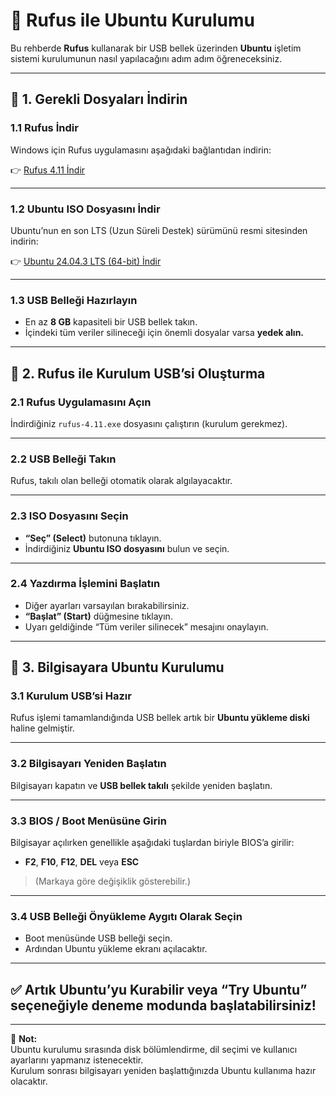 # 🐧 Rufus ile Ubuntu Kurulumu

Bu rehberde **Rufus** kullanarak bir USB bellek üzerinden **Ubuntu** işletim sistemi kurulumunun nasıl yapılacağını adım adım öğreneceksiniz.

---

## 🔹 1. Gerekli Dosyaları İndirin

### 1.1 Rufus İndir
Windows için Rufus uygulamasını aşağıdaki bağlantıdan indirin:

👉 [Rufus 4.11 İndir](https://github.com/pbatard/rufus/releases/download/v4.11/rufus-4.11.exe)

---

### 1.2 Ubuntu ISO Dosyasını İndir
Ubuntu’nun en son LTS (Uzun Süreli Destek) sürümünü resmi sitesinden indirin:

👉 [Ubuntu 24.04.3 LTS (64-bit) İndir](https://ubuntu.com/download/desktop/thank-you?version=24.04.3&architecture=amd64&lts=true)

---

### 1.3 USB Belleği Hazırlayın
- En az **8 GB** kapasiteli bir USB bellek takın.  
- İçindeki tüm veriler silineceği için önemli dosyalar varsa **yedek alın.**

---

## 🔹 2. Rufus ile Kurulum USB’si Oluşturma

### 2.1 Rufus Uygulamasını Açın
İndirdiğiniz `rufus-4.11.exe` dosyasını çalıştırın (kurulum gerekmez).

---

### 2.2 USB Belleği Takın
Rufus, takılı olan belleği otomatik olarak algılayacaktır.

---

### 2.3 ISO Dosyasını Seçin
- **“Seç” (Select)** butonuna tıklayın.  
- İndirdiğiniz **Ubuntu ISO dosyasını** bulun ve seçin.

---

### 2.4 Yazdırma İşlemini Başlatın
- Diğer ayarları varsayılan bırakabilirsiniz.  
- **“Başlat” (Start)** düğmesine tıklayın.  
- Uyarı geldiğinde “Tüm veriler silinecek” mesajını onaylayın.

---

## 🔹 3. Bilgisayara Ubuntu Kurulumu

### 3.1 Kurulum USB’si Hazır
Rufus işlemi tamamlandığında USB bellek artık bir **Ubuntu yükleme diski** haline gelmiştir.

---

### 3.2 Bilgisayarı Yeniden Başlatın
Bilgisayarı kapatın ve **USB bellek takılı** şekilde yeniden başlatın.

---

### 3.3 BIOS / Boot Menüsüne Girin
Bilgisayar açılırken genellikle aşağıdaki tuşlardan biriyle BIOS’a girilir:
- **F2**, **F10**, **F12**, **DEL** veya **ESC**

> (Markaya göre değişiklik gösterebilir.)

---

### 3.4 USB Belleği Önyükleme Aygıtı Olarak Seçin
- Boot menüsünde USB belleği seçin.  
- Ardından Ubuntu yükleme ekranı açılacaktır.

---

## ✅ Artık Ubuntu’yu Kurabilir veya “Try Ubuntu” seçeneğiyle deneme modunda başlatabilirsiniz!

---

📘 **Not:**  
Ubuntu kurulumu sırasında disk bölümlendirme, dil seçimi ve kullanıcı ayarlarını yapmanız istenecektir.  
Kurulum sonrası bilgisayarı yeniden başlattığınızda Ubuntu kullanıma hazır olacaktır.
